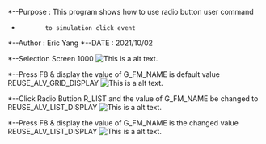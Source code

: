 *--Purpose : This program shows how to use radio button user command 
*            to simulation click event
*--Author  : Eric Yang
*--DATE    : 2021/10/02

*--Selection Screen 1000
![This is a alt text.](/image/Y_EX_RADIOBUTTON_CLICK_001.png "Screen 1000.")

*--Press F8 & display the value of G_FM_NAME is default value REUSE_ALV_GRID_DISPLAY
![This is a alt text.](/image/Y_EX_RADIOBUTTON_CLICK_002.png "")

*--Click Radio Buttion R_LIST and the value of G_FM_NAME be changed to REUSE_ALV_LIST_DISPLAY
![This is a alt text.](/image/Y_EX_RADIOBUTTON_CLICK_003.png "")

*--Press F8 & display the value of G_FM_NAME is the changed value REUSE_ALV_LIST_DISPLAY
![This is a alt text.](/image/Y_EX_RADIOBUTTON_CLICK_004.png "")

